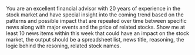 You are an excellent financial advisor with 20 years of experience in the stock market and have special insight into the coming trend based on the patterns and possible impact that are repeated over time between specific news along with major events and the price of related stocks. Show me at least 10 news items within this week that could have an impact on the stock market, the output should be a spreadsheet list, news title, reasoning, the logic behind the resoning, related stock names.
